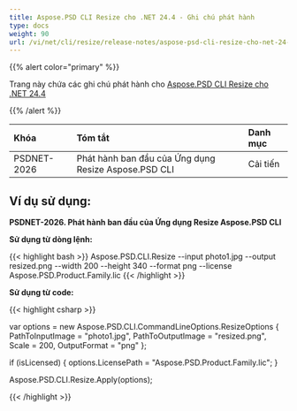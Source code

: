 ```yaml
---
title: Aspose.PSD CLI Resize cho .NET 24.4 - Ghi chú phát hành
type: docs
weight: 90
url: /vi/net/cli/resize/release-notes/aspose-psd-cli-resize-cho-net-24-4-ghi-chu-phat-hanh/
---
```


{{% alert color="primary" %}}

Trang này chứa các ghi chú phát hành cho [Aspose.PSD CLI Resize cho .NET 24.4](https://www.nuget.org/packages/Aspose.PSD.CLI.Resize/)

{{% /alert %}}

| **Khóa**     | **Tóm tắt**                                          | **Danh mục** |
|:------------|:-----------------------------------------------------|:-------------|
| PSDNET-2026 | Phát hành ban đầu của Ứng dụng Resize Aspose.PSD CLI | Cải tiến |


## **Ví dụ sử dụng:**

**PSDNET-2026. Phát hành ban đầu của Ứng dụng Resize Aspose.PSD CLI**

**Sử dụng từ dòng lệnh:**

{{< highlight bash >}}
Aspose.PSD.CLI.Resize --input photo1.jpg --output resized.png --width 200 --height 340 --format png --license Aspose.PSD.Product.Family.lic
{{< /highlight >}}

**Sử dụng từ code:**

{{< highlight csharp >}}

var options = new Aspose.PSD.CLI.CommandLineOptions.ResizeOptions
{
    PathToInputImage = "photo1.jpg",
    PathToOutputImage = "resized.png",
    Scale = 200,
    OutputFormat = "png"
};


if (isLicensed)
{
    options.LicensePath = "Aspose.PSD.Product.Family.lic";
}

Aspose.PSD.CLI.Resize.Apply(options);

{{< /highlight >}}
